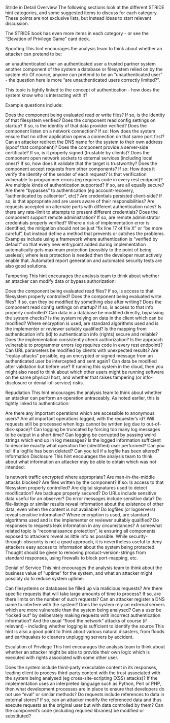 Stride in Detail
Overview
The following sections look at the different STRIDE hint categories, and some suggested items to discuss for each category. These points are not exclusive lists, but instead ideas to start relevant discussion.

The STRIDE book has even more items in each category - or see the “Elevation of Privilege Game” card deck.

Spoofing
This hint encourages the analysis team to think about whether an attacker can pretend to be:

an unauthenticated user
an authenticated user
a trusted partner system
another component of the system
a database or filesystem relied on by the system
etc
Of course, anyone can pretend to be an “unauthenticated user” - the question here is more “are unauthenticated users correctly limited?”.

This topic is tightly linked to the concept of authentication - how does the system know who is interacting with it?

Example questions include:

Does the component being evaluated read or write files? If so, is the identity of that filesystem verified?
Does the component read config settings on startup? If so, is the identity of that data provider verified?
Does the component listen on a network connection? If so:
How does the system ensure that no other application opens a connection on that same port first?
Can an attacker redirect the DNS name for the system to their own address (spoof that component)?
Does the component provide a server-side certificate? If so, is it properly signed (trustable by clients)?
Does the component open network sockets to external services (including local ones)? If so, how does it validate that the target is trustworthy?
Does the component accept requests from other components? If so:
How does it verify the identity of the sender of each request?
Is that verification vulnerable to programmer errors (eg requires code in every rest endpoint)?
Are multiple kinds of authentication supported? If so, are all equally secure?
Are there “bypasses” to authentication (eg account-recovery, “authenticated by callcenter”, etc)?
Are credentials persisted client-side? If so, is that appropriate and are users aware of their responsibilities?
Are requests accepted on alternate ports with different authentication rules?
Is there any rate-limit to attempts to present different credentials?
Does the component support remote administration? If so, are remote administrator credentials properly verified?
Where a risk of implementation error is identified, the mitigation should not be just “fix line 17 of file X” or “be more careful”, but instead define a method that prevents or catches the problems. Examples include using a framework where authentication is “verified by default” so that every new entrypoint added during implementation automatically gets maximum protection (possibly to the point of being useless); where less protection is needed then the developer must actively enable that. Automated report generation and automated security tests are also good solutions.

Tampering
This hint encourages the analysis team to think about whether an attacker can modify data or bypass authorization:

Does the component being evaluated read files? If so, is access to that filesystem properly controlled?
Does the component being evaluated write files? If so, can they be modified by something else after writing?
Does the component read config settings on startup? If so, is access to that info properly controlled?
Can data in a database be modified directly, bypassing the system checks?
Is the system relying on data in the client which can be modified?
Where encryption is used, are standard algorithms used and is the implementer or reviewer suitably qualified?
Is the mapping from authentication info (id) to authentication info (rights) secure and reliable?
Does the implementation consistently check authorization? Is the approach vulnerable to programmer errors (eg requires code in every rest endpoint)?
Can URL parameters be modified by clients with unexpected results?
Are “replay attacks” possible, eg an encrypted or signed message from an authenticated user be intercepted and sent again?
Can data be modified after validation but before use?
If running this system in the cloud, then you might also need to think about which other users might be running software on the same physical host, and whether that raises tampering (or info-disclosure or denial-of-service) risks.

Repudiation
This hint encourages the analysis team to think about whether an attacker can perform an operation untraceably. As noted earlier, this is tightly linked to authentication:

Are there any important operations which are accessible to anonymous users?
Are all important operations logged, with the requester’s id?
Will requests still be processed when logs cannot be written (eg due to out-of-disk-space)?
Can logging be truncated by forcing too many log messages to be output in a short time?
Can logging be corrupted by passing weird strings which end up in log messages?
Is the logged information sufficient to describe exactly what operation the (identified) user performed?
Can you tell if a logfile has been deleted?
Can you tell if a logfile has been altered?
Information Disclosure
This hint encourages the analysis team to think about what information an attacker may be able to obtain which was not intended:

Is network traffic encrypted where appropriate?
Are man-in-the-middle attacks blocked?
Are files written by the component? If so:
Is access to that filesystem properly controlled?
Are digital signatures used to detect modification?
Are backups properly secured?
Do URLs include sensitive data useful for an observer?
Do error messages include sensitive data?
Do file-listings or similar results reveal information about the existence of other data, even when the content is not available?
Do logfiles (or logservers) reveal sensitive information?
Where encryption is used, are standard algorithms used and is the implementer or reviewer suitably qualified?
Do responses to requests leak information in any circumstances?
A somewhat related topic is “reconnaissance protection”, ie ensuring all components exposed to attackers reveal as little info as possible. While security-through-obscurity is not a good approach, it is nevertheless useful to deny attackers easy access to information about the system being protected. Thought should be given to removing product-version-strings from standard responses, using firewalls to block port-mapping, etc.

Denial of Service
This hint encourages the analysis team to think about the business value of “uptime” for the system, and what an attacker might possibly do to reduce system uptime:

Can filesystems or databases be filled up via malicious requests?
Are there specific requests that will take large amounts of time to process? If so, are there limits on the number of such requests?
Can an attacker register a DNS name to interfere with the system?
Does the system rely on external servers which are more vulnerable than the system being analysed?
Can a user be “locked out” by deliberately making requests with incorrect authentication information?
And the usual “flood the network” attacks of course (if relevant) - including whether logging is sufficient to identify the source
This hint is also a good point to think about various natural disasters, from floods and earthquakes to cleaners unplugging servers by accident.

Escalation of Privilege
This hint encourages the analysis team to think about whether an attacker might be able to provide their own logic which is executed with rights associated with some other user.

Does the system include third-party executable content in its responses, leading client to process third-party content with the trust associated with the system being analysed (eg cross-site-scripting (XSS) attacks)?
If the implementation uses an interpreted language such as Python, Perl or PHP, then what development processes are in place to ensure that developers do not use “eval” or similar methods?
Do requests include references to data in external stores? If so, can an attacker modify the referenced data and thus execute requests as the original user but with data controlled by them?
Can the component’s code (including required libraries) be modified or substituted?

